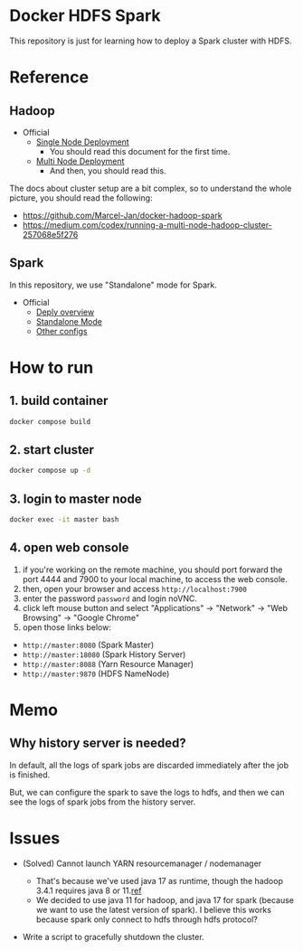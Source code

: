 # Docker HDFS Spark
This repository is just for learning how to deploy a Spark cluster with HDFS.

# Reference
## Hadoop
* Official
  * [Single Node Deployment](https://hadoop.apache.org/docs/r3.1.2/hadoop-project-dist/hadoop-common/SingleCluster.html)
    * You should read this document for the first time.
  * [Multi Node Deployment](https://hadoop.apache.org/docs/r3.1.2/hadoop-project-dist/hadoop-common/ClusterSetup.html)
    * And then, you should read this.

The docs about cluster setup are a bit complex, so to understand the whole picture, you should read the following:
* https://github.com/Marcel-Jan/docker-hadoop-spark
* https://medium.com/codex/running-a-multi-node-hadoop-cluster-257068e5f276

## Spark
In this repository, we use "Standalone" mode for Spark.

* Official
  * [Deply overview](https://spark.apache.org/docs/latest/cluster-overview.html)
  * [Standalone Mode](https://spark.apache.org/docs/latest/spark-standalone.html)
  * [Other configs](https://spark.apache.org/docs/latest/configuration.html)

# How to run
## 1. build container
```bash
docker compose build
```

## 2. start cluster
```bash
docker compose up -d
```

## 3. login to master node
```bash
docker exec -it master bash
```

## 4. open web console

1. if you're working on the remote machine, you should port forward the port 4444 and 7900 to your local machine, to access the web console.
2. then, open your browser and access `http://localhost:7900`
3. enter the password `password` and login noVNC.
4. click left mouse button and select "Applications" -> "Network" -> "Web Browsing" -> "Google Chrome"
5. open those links below:
  * `http://master:8080` (Spark Master)
  * `http://master:18080` (Spark History Server)
  * `http://master:8088` (Yarn Resource Manager)
  * `http://master:9870` (HDFS NameNode)

# Memo
## Why history server is needed?
In default, all the logs of spark jobs are discarded immediately after the job is finished.

But, we can configure the spark to save the logs to hdfs, and then we can see the logs of spark jobs from the history server.

# Issues
* (Solved) Cannot launch YARN resourcemanager / nodemanager
  * That's because we've used java 17 as runtime, though the hadoop 3.4.1 requires java 8 or 11.[ref](https://cwiki.apache.org/confluence/display/HADOOP/Hadoop+Java+Versions)
  * We decided to use java 11 for hadoop, and java 17 for spark (because we want to use the latest version of spark). I believe this works because spark only connect to hdfs through hdfs protocol?

* Write a script to gracefully shutdown the cluster.
